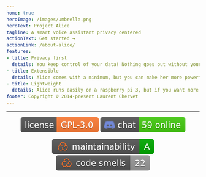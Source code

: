 ```yaml
---    
home: true
heroImage: /images/umbrella.png
heroText: Project Alice
tagline: A smart voice assistant privacy centered
actionText: Get started →
actionLink: /about-alice/
features:
- title: Privacy first
  details: You keep control of your data! Nothing goes out without your consent. You can configure Alice to use internet services, but those are all off by default.
- title: Extensible
  details: Alice comes with a minimum, but you can make her more powerful thanks to an everyday growing skill library made by the community. Even you can become a skill developer!
- title: Lightweight
  details: Alice runs easily on a raspberry pi 3, but if you want more power, Alice runs on other hardware thanks to the work of our community!
footer: Copyright © 2014-present Laurent Chervet
---
```


---

<p align="center" class="badges">
  <a href="LICENSE" target="_blank" rel="noreferrer"><img src="/images/badges/license.svg" alt="License" /></a>
  <a href="https://discord.gg/Jfcj355" target="_blank" rel="noreferrer"><img alt="Discord" src="/images/badges/Discord.svg"></a>
</p>
<p align="center" class="badges">
  <a href="https://sonarcloud.io/dashboard?id=project-alice-assistant_ProjectAlice" target="_blank" rel="noreferrer"<img alt="Coverage Status" src="/images/badges/Coverage.svg"></a>
  <a href="https://sonarcloud.io/dashboard?id=project-alice-assistant_ProjectAlice" target="_blank" rel="noreferrer"><img alt="Maintainability" src="/images/badges/Maintability.svg"></a>
  <a href="https://sonarcloud.io/dashboard?id=project-alice-assistant_ProjectAlice" target="_blank" rel="noreferrer"><img alt="Code Smells" src="/images/badges/CodeSmells.svg"></a>
</p>
